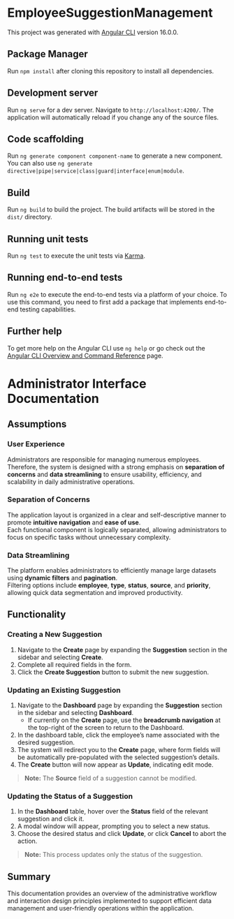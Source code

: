 # EmployeeSuggestionManagement

This project was generated with [Angular CLI](https://github.com/angular/angular-cli) version 16.0.0.

## Package Manager

Run `npm install` after cloning this repository to install all dependencies.

## Development server

Run `ng serve` for a dev server. Navigate to `http://localhost:4200/`. The application will automatically reload if you change any of the source files.

## Code scaffolding

Run `ng generate component component-name` to generate a new component. You can also use `ng generate directive|pipe|service|class|guard|interface|enum|module`.

## Build

Run `ng build` to build the project. The build artifacts will be stored in the `dist/` directory.

## Running unit tests

Run `ng test` to execute the unit tests via [Karma](https://karma-runner.github.io).

## Running end-to-end tests

Run `ng e2e` to execute the end-to-end tests via a platform of your choice. To use this command, you need to first add a package that implements end-to-end testing capabilities.

## Further help

To get more help on the Angular CLI use `ng help` or go check out the [Angular CLI Overview and Command Reference](https://angular.io/cli) page.

# Administrator Interface Documentation

## Assumptions

### User Experience

Administrators are responsible for managing numerous employees. Therefore, the system is designed with a strong emphasis on **separation of concerns** and **data streamlining** to ensure usability, efficiency, and scalability in daily administrative operations.

### Separation of Concerns

The application layout is organized in a clear and self-descriptive manner to promote **intuitive navigation** and **ease of use**.  
Each functional component is logically separated, allowing administrators to focus on specific tasks without unnecessary complexity.

### Data Streamlining

The platform enables administrators to efficiently manage large datasets using **dynamic filters** and **pagination**.  
Filtering options include **employee**, **type**, **status**, **source**, and **priority**, allowing quick data segmentation and improved productivity.

## Functionality

### Creating a New Suggestion

1. Navigate to the **Create** page by expanding the **Suggestion** section in the sidebar and selecting **Create**.
2. Complete all required fields in the form.
3. Click the **Create Suggestion** button to submit the new suggestion.

### Updating an Existing Suggestion

1. Navigate to the **Dashboard** page by expanding the **Suggestion** section in the sidebar and selecting **Dashboard**.
   - If currently on the **Create** page, use the **breadcrumb navigation** at the top-right of the screen to return to the Dashboard.
2. In the dashboard table, click the employee’s name associated with the desired suggestion.
3. The system will redirect you to the **Create** page, where form fields will be automatically pre-populated with the selected suggestion’s details.
4. The **Create** button will now appear as **Update**, indicating edit mode.

> **Note:** The **Source** field of a suggestion cannot be modified.

### Updating the Status of a Suggestion

1. In the **Dashboard** table, hover over the **Status** field of the relevant suggestion and click it.
2. A modal window will appear, prompting you to select a new status.
3. Choose the desired status and click **Update**, or click **Cancel** to abort the action.

> **Note:** This process updates only the status of the suggestion.

## Summary

This documentation provides an overview of the administrative workflow and interaction design principles implemented to support efficient data management and user-friendly operations within the application.
